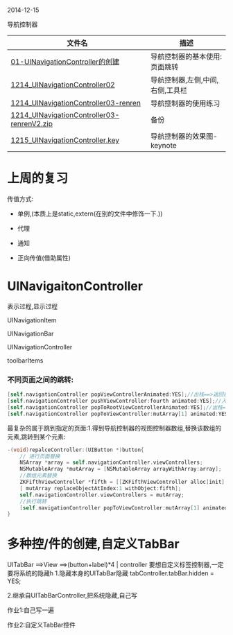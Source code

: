 2014-12-15

导航控制器

| 文件名 |  描述 |
| ------------- | ------------ |
|[01-UINavigationController的创建](https://github.com/urmyfaith/roadofios/tree/master/UIProjects/1215_week7_day1/01-UINavigationController的创建)| 导航控制器的基本使用:页面跳转 |
|[1214_UINavigationController02](https://github.com/urmyfaith/roadofios/tree/master/UIProjects/1215_week7_day1/1214_UINavigationController02)| 导航控制器,左侧,中间,右侧,工具栏 |
|[1214_UINavigationController03-renren](https://github.com/urmyfaith/roadofios/tree/master/UIProjects/1215_week7_day1/1214_UINavigationController03-renren)| 导航控制器的使用练习 |
|[1214_UINavigationController03-renrenV2.zip](https://github.com/urmyfaith/roadofios/tree/master/UIProjects/1215_week7_day1/1214_UINavigationController03-renrenV2.zip)| 备份 |
|[1215_UINavigationController.key](https://github.com/urmyfaith/roadofios/tree/master/UIProjects/1215_week7_day1/1215_UINavigationController.key)| 导航控制器的效果图-keynote |
	

# 上周的复习

传值方式:

- 单例,(本质上是static,extern(在别的文件中修饰一下.))

- 代理

- 通知

- 正向传值(借助属性) 



#  UINavigaitonController




表示过程,显示过程

UINavigationItem

UINavigationBar

UINavigationController


toolbarItems 

###  不同页面之间的跳转:

```Objective-c
[self.navigationController popViewControllerAnimated:YES];//出栈==>返回前一页
[self.navigationController pushViewController:fourth animated:YES];//入栈===>后一页
[self.navigationController popToRootViewControllerAnimated:YES];//出栈==>到根视图的视图控制器
[self.navigationController popToViewController:mutArray[1] animated:YES];//出栈===>到栈中某个元素
```

最复杂的属于跳到指定的页面:1.得到导航控制器的视图控制器数组,替换该数组的元素,跳转到某个元素:

```Objective-c
-(void)repalceController:(UIButton *)button{
    // 进行页面替换
    NSArray *array = self.navigationController.viewControllers;
    NSMutableArray *mutArray = [NSMutableArray arrayWithArray:array];
    //数组元素替换
    ZKFifthViewController *fifth = [[ZKFifthViewController alloc]init];
    [ mutArray replaceObjectAtIndex:1 withObject:fifth];
    self.navigationController.viewControllers = mutArray;
    //执行跳转
    [self.navigationController popToViewController:mutArray[1] animated:YES];
}
```

#  多种控/件的创建,自定义TabBar

UITabBar ==>View ==>(button+label)*4
									|
									controller
要想自定义标签控制器,一定要将系统的隐藏h
1.隐藏本身的UITabBar隐藏
tabController.tabBar.hidden = YES;	

2.继承自UITabBarController,把系统隐藏,自己写


作业1:自己写一遍

作业2:自定义TabBar控件